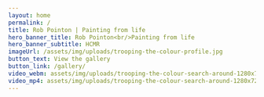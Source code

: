```yaml
---
layout: home
permalink: /
title: Rob Pointon | Painting from life
hero_banner_title: Rob Pointon<br/>Painting from life
hero_banner_subtitle: HCMR
imageUrl: /assets/img/uploads/trooping-the-colour-profile.jpg
button_text: View the gallery
button_link: /gallery/
video_webm: assets/img/uploads/trooping-the-colour-search-around-1280x720.webm
video_mp4: assets/img/uploads/trooping-the-colour-search-around-1280x720.mp4
---
```

